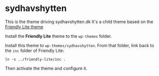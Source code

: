 sydhavshytten
=============

This is the theme driving sydhavshytten.dk
It's a child theme based on the [Friendly Lite theme](https://wordpress.org/themes/friendly-lite/)

Install the __Friendly Lite__ theme to the `wp-themes` folder.

Install this theme to `wp-themes/sydhavshytten`.
From that folder, link back to the `inc` folder of Friendly Lite:
```
ln -s ../friendly-lite/inc .
```

Then activate the theme and configure it.

